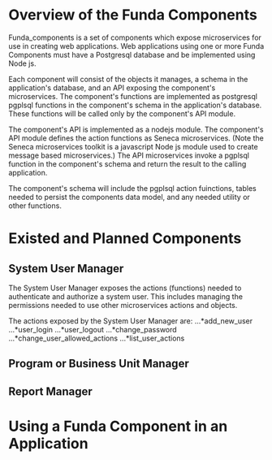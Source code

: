 # Overview of the Funda Components

Funda_components is a set of components which expose microservices for use in creating web applications. Web applications using one or more Funda Components must have a Postgresql database and be implemented using Node js.

Each component will consist of the objects it manages, a schema in the application's database, and an API exposing the component's microservices. The component's functions are implemented as postgresql pgplsql functions in the component's schema in the application's database. These functions will be called only by the component's API module.

The component's API is implemented as a nodejs module. The component's API module defines the action functions as Seneca microservices. (Note the Seneca microservices toolkit is a javascript Node js module used to create message based microservices.) The API microservices invoke a pgplsql function in the component's schema and return the result to the calling application.

The component's schema will include the pgplsql action fuinctions, tables needed to persist the components data model, and any needed utility or other functions.

# Existed and Planned Components

## System User Manager

The System User Manager exposes the actions (functions) needed to authenticate and authorize a system user. This includes managing the permissions needed to use other microservices actions and objects.

The actions exposed by the System User Manager are:
...*add_new_user
...*user_login
...*user_logout
...*change_password
...*change_user_allowed_actions
...*list_user_actions

## Program or Business Unit Manager

## Report Manager

# Using a Funda Component in an Application

